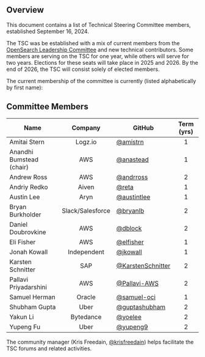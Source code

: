 ## Overview

This document contains a list of Technical Steering Committee members, established September 16, 2024.

The TSC was be established with a mix of current members from the [OpenSearch Leadership Committee](https://opensearch.org/blog/announcing-opensearch-project-leadership-committee/) and new technical contributors. Some members are serving on the TSC for one year, while others will serve for two years. Elections for these seats will take place in 2025 and 2026. By the end of 2026, the TSC will consist solely of elected members.

The current membership of the committee is currently (listed alphabetically by first name):

## Committee Members

| Name                     |     Company      | GitHub                                                   | Term (yrs) |
| ------------------------ | :--------------: | -------------------------------------------------------- | :--------: |
| Amitai Stern             |     Logz.io      | [@amistrn](https://github.com/amistrn)                   |     1      |
| Anandhi Bumstead (chair) |       AWS        | [@anastead](https://github.com/anastead)                 |     1      |
| Andrew Ross              |       AWS        | [@andrross](https://github.com/andrross)                 |     2      |
| Andriy Redko             |      Aiven       | [@reta](https://github.com/reta)                         |     1      |
| Austin Lee               |       Aryn       | [@austintlee](https://github.com/austintlee)             |     1      |
| Bryan Burkholder         | Slack/Salesforce | [@bryanlb](https://github.com/bryanlb)                   |     2      |
| Daniel Doubrovkine       |       AWS        | [@dblock](https://github.com/dblock)                     |     2      |
| Eli Fisher               |       AWS        | [@elfisher](https://github.com/elfisher)                 |     1      |
| Jonah Kowall             |   Independent    | [@jkowall](https://github.com/jkowall)                   |     1      |
| Karsten Schnitter        |       SAP        | [@KarstenSchnitter](https://github.com/KarstenSchnitter) |     2      |
| Pallavi Priyadarshini    |       AWS        | [@Pallavi-AWS](https://github.com/Pallavi-AWS)           |     2      |
| Samuel Herman            |      Oracle      | [@samuel-oci](https://github.com/samuel-oci/)            |     1      |
| Shubham Gupta            |       Uber       | [@guptashubham](https://github.com/guptashubham)         |     2      |
| Yakun Li                 |    Bytedance     | [@yoelee](https://github.com/yoelee)                     |     2      |
| Yupeng Fu                |       Uber       | [@yupeng9](https://github.com/yupeng9)                   |     2      |

The community manager (Kris Freedain, [@krisfreedain](https://github.com/krisfreedain)) helps facilitate the TSC forums and related activities.